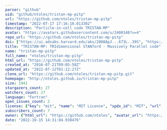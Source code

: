 ```yaml
---
parser: "github"
uid: "github/ntoles/tristan-mp-pitp"
url: "https://github.com/ntoles/tristan-mp-pitp"
timestamp: "2022-07-17 17:16:10.013302"
description: "Particle-in-cell code TRISTAN-MP"
avatar: "https://avatars.githubusercontent.com/u/2400148?v=4"
repo_url: "https://github.com/ntoles/tristan-mp-pitp"
doi: ["https://ui.adsabs.harvard.edu/abs/2008ApJ...673L..39S", "https://ui.adsabs.harvard.edu/abs/2005AIPC..801..345S", "https://ui.adsabs.harvard.edu/abs/2019ascl.soft08008S/abstract"]
title: "TRISTAN-MP: TRIdimensional STANford - Massively Parallel code"
name: "tristan-mp-pitp"
full_name: "ntoles/tristan-mp-pitp"
html_url: "https://github.com/ntoles/tristan-mp-pitp"
created_at: "2016-07-21T09:05:58Z"
updated_at: "2022-07-12T01:12:27Z"
clone_url: "https://github.com/ntoles/tristan-mp-pitp.git"
homepage: "http://ntoles.github.io/tristan-mp-pitp"
size: 1941
stargazers_count: 27
watchers_count: 27
language: "Fortran"
open_issues_count: 2
license: {"key": "mit", "name": "MIT License", "spdx_id": "MIT", "url": "https://api.github.com/licenses/mit", "node_id": "MDc6TGljZW5zZTEz"}
subscribers_count: 7
owner: {"html_url": "https://github.com/ntoles", "avatar_url": "https://avatars.githubusercontent.com/u/2400148?v=4", "login": "ntoles", "type": "User"}
date: "2022-10-15 14:31:04.938476"
---
```

